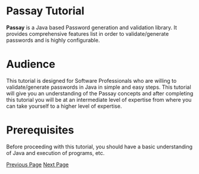 # Passay Tutorial
**Passay** is a Java based Password generation and validation library. It provides comprehensive features list in order to validate/generate passwords and is highly configurable.

# Audience
This tutorial is designed for Software Professionals who are willing to validate/generate passwords in Java in simple and easy steps. This tutorial will give you an understanding of the Passay concepts and after completing this tutorial you will be at an intermediate level of expertise from where you can take yourself to a higher level of expertise.

# Prerequisites
Before proceeding with this tutorial, you should have a basic understanding of Java and execution of programs, etc.


[Previous Page](../passay/index.md) [Next Page](../passay/passay_overview.md) 
